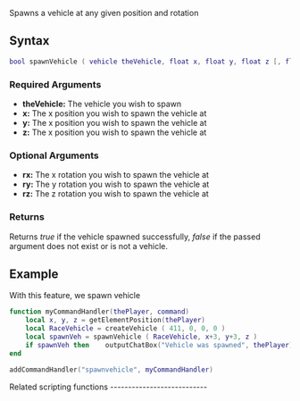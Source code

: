 Spawns a vehicle at any given position and rotation

Syntax
------

``` lua
bool spawnVehicle ( vehicle theVehicle, float x, float y, float z [, float rx, float ry, float rz ] )
```

### Required Arguments

-   **theVehicle:** The vehicle you wish to spawn
-   **x:** The x position you wish to spawn the vehicle at
-   **y:** The x position you wish to spawn the vehicle at
-   **z:** The x position you wish to spawn the vehicle at

### Optional Arguments

-   **rx:** The x rotation you wish to spawn the vehicle at
-   **ry:** The y rotation you wish to spawn the vehicle at
-   **rz:** The z rotation you wish to spawn the vehicle at

### Returns

Returns *true* if the vehicle spawned successfully, *false* if the passed argument does not exist or is not a vehicle.

Example
-------

<section name="Server" class="server" show="true">
With this feature, we spawn vehicle

``` lua
function myCommandHandler(thePlayer, command)
    local x, y, z = getElementPosition(thePlayer)
    local RaceVehicle = createVehicle ( 411, 0, 0, 0 ) 
    local spawnVeh = spawnVehicle ( RaceVehicle, x+3, y+3, z )  
    if spawnVeh then    outputChatBox("Vehicle was spawned", thePlayer) else    outputChatBox("Error",thePlayer)    end
end

addCommandHandler("spawnvehicle", myCommandHandler)
```

</section>
Related scripting functions
---------------------------
